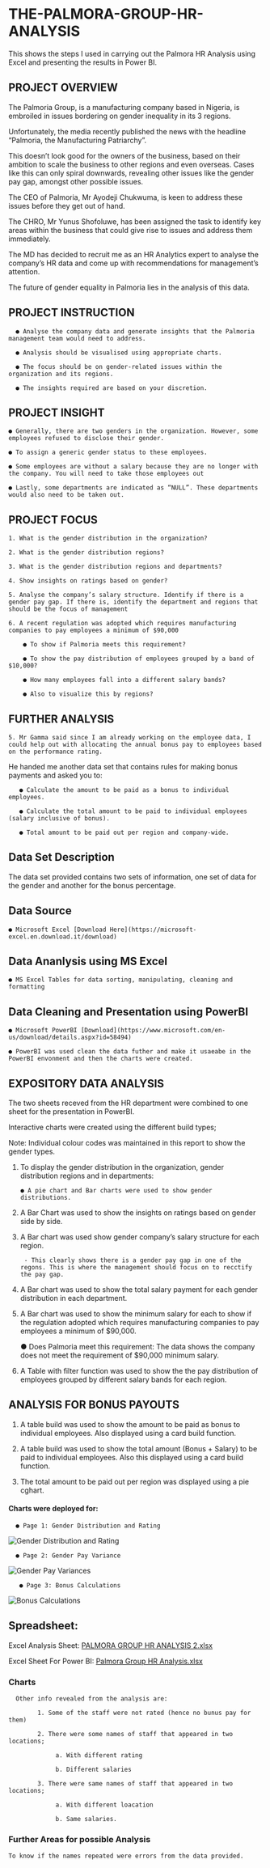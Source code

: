 # THE-PALMORA-GROUP-HR-ANALYSIS
This shows the steps I used in carrying out the Palmora HR Analysis using Excel and presenting the results in Power BI.

## PROJECT OVERVIEW

The Palmoria Group, is a manufacturing company based in Nigeria, is embroiled in issues bordering on gender inequality in its 3 regions.

Unfortunately, the media recently published the news with the headline “Palmoria, the Manufacturing Patriarchy”. 

This doesn’t look good for the owners of the business, based on their ambition to scale the business to other regions and even overseas. Cases like this can only spiral downwards, revealing other issues like the gender pay gap, amongst other possible issues. 

The CEO of Palmoria, Mr Ayodeji Chukwuma, is keen to address these issues before they get out of hand. 

The CHRO, Mr Yunus Shofoluwe, has been assigned the task to identify key areas within the business that could give rise to issues and address them immediately.

The MD has decided to recruit me as an HR Analytics expert to analyse the company’s HR data and come up with recommendations for management’s attention.

The future of gender equality in Palmoria lies in the analysis of this data.

## PROJECT INSTRUCTION

      ● Analyse the company data and generate insights that the Palmoria management team would need to address.
     
      ● Analysis should be visualised using appropriate charts.
     
      ● The focus should be on gender-related issues within the organization and its regions.
     
      ● The insights required are based on your discretion.

## PROJECT INSIGHT

    ● Generally, there are two genders in the organization. However, some employees refused to disclose their gender.
    
    ● To assign a generic gender status to these employees.
    
    ● Some employees are without a salary because they are no longer with the company. You will need to take those employees out
    
    ● Lastly, some departments are indicated as “NULL”. These departments would also need to be taken out.

## PROJECT FOCUS
    1. What is the gender distribution in the organization?
    
    2. What is the gender distribution regions?
    
    3. What is the gender distribution regions and departments?
    
    4. Show insights on ratings based on gender?
    
    5. Analyse the company’s salary structure. Identify if there is a gender pay gap. If there is, identify the department and regions that should be the focus of management
    
    6. A recent regulation was adopted which requires manufacturing companies to pay employees a minimum of $90,000
    
        ● To show if Palmoria meets this requirement?
        
        ● To show the pay distribution of employees grouped by a band of $10,000?
        
        ● How many employees fall into a different salary bands?
        
        ● Also to visualize this by regions?

## FURTHER ANALYSIS

    5. Mr Gamma said since I am already working on the employee data, I could help out with allocating the annual bonus pay to employees based on the performance rating. 
    
He handed me another data set that contains rules for making bonus payments and asked you to:
    
       ● Calculate the amount to be paid as a bonus to individual employees.
            
       ● Calculate the total amount to be paid to individual employees (salary inclusive of bonus).
            
       ● Total amount to be paid out per region and company-wide.
            
## Data Set Description

The data set provided contains two sets of information, one set of data for the gender and another for the bonus percentage.

## Data Source

    ● Microsoft Excel [Download Here](https://microsoft-excel.en.download.it/download)
         
## Data Ananlysis using MS Excel

    ● MS Excel Tables for data sorting, manipulating, cleaning and formatting
   
## Data Cleaning and Presentation using PowerBI

    ● Microsoft PowerBI [Download](https://www.microsoft.com/en-us/download/details.aspx?id=58494)
   
    ● PowerBI was used clean the data futher and make it usaeabe in the PowerBI envonment and then the charts were created.
     
## EXPOSITORY DATA ANALYSIS
The two sheets receved from the HR department were combined to one sheet for the presentation in PowerBI.

Interactive charts were created using the different build types;

Note: Individual colour codes was maintained in this report to show the gender types.

  1. To display the gender distribution in the organization, gender distribution regions and in departments:

         ● A pie chart and Bar charts were used to show gender distributions.
    
  2. A Bar Chart was used to show the insights on ratings based on gender side by side.
        
  3. A Bar chart was used show gender company’s salary structure for each region.
     
          - This clearly shows there is a gender pay gap in one of the regons. This is where the management should focus on to recctify the pay gap.

  5. A Bar chart was used to show the total salary payment for each gender distribution in each department.
     
  6. A Bar chart was used to show the minimum salary for each to show if the regulation adopted which requires manufacturing companies to pay employees a minimum of $90,000.

      ● Does Palmoria meet this requirement: The data shows the company does not meet the requirement of $90,000 minimum salary.

  7. A Table with filter function was used to show the the pay distribution of employees grouped by different salary bands for each region.

## ANALYSIS FOR BONUS PAYOUTS
   
  1. A table build was used to show the amount to be paid as bonus to individual employees. Also displayed using a card build function.
        
  2. A table build was used to show the total amount (Bonus + Salary) to be paid to individual employees. Also this displayed using a card build function.
  
  3. The total amount to be paid out per region was displayed using a pie cghart.
     
#### Charts were deployed for:

      ● Page 1: Gender Distribution and Rating
![Gender Distribution and Rating](https://github.com/user-attachments/assets/3aa684cb-06bd-4548-a980-5d1b42aa2ea8)

      ● Page 2: Gender Pay Variance
     
![Gender Pay Variances](https://github.com/user-attachments/assets/889bae21-581f-4766-852c-d9e296241f91)

       ● Page 3: Bonus Calculations
    
![Bonus Calculations](https://github.com/user-attachments/assets/c6875286-9d8b-4b4d-b764-5204a95f14b4)

## Spreadsheet: 
     
Excel Analysis Sheet: [PALMORA GROUP HR ANALYSIS 2.xlsx](https://github.com/user-attachments/files/21236066/PALMORA.GROUP.HR.ANALYSIS.2.xlsx)

Excel Sheet For Power BI: [Palmora Group HR Analysis.xlsx](https://github.com/user-attachments/files/21235964/Palmora.Group.HR.Analysis.xlsx)

### Charts
      Other info revealed from the analysis are:
      
            1. Some of the staff were not rated (hence no bunus pay for them)
            
            2. There were some names of staff that appeared in two locations;
            
                 a. With different rating
                 
                 b. Different salaries

            3. There were same names of staff that appeared in two locations;
            
                 a. With different loacation
                 
                 b. Same salaries.

### Further Areas for possible Analysis

    To know if the names repeated were errors from the data provided.
